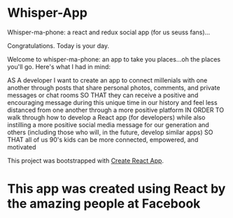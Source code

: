 # Whisper-App
Whisper-ma-phone: a react and redux social app (for us seuss fans)…

Congratulations. Today is your day. 

Welcome to whisper-ma-phone: an app to take you places...oh the places you'll go. Here's what I had in mind:

AS A developer I want to create an app to connect millenials with one another through posts that share personal photos, comments, and private messages or chat rooms
SO THAT they can receive a positive and encouraging message during this unique time in our history and feel less distanced from one another through a more positive platform
IN ORDER TO walk through how to develop a React app (for developers) while also instilling a more positive social media message for our generation and others (including those who will, in the future, develop similar apps)
SO THAT all of us 90's kids can be more connected, empowered, and motivated

This project was bootstrapped with [Create React App](https://github.com/facebook/create-react-app).

# This app was created using React by the amazing people at Facebook

